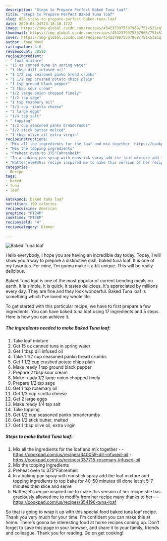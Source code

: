 ```yaml
---
description: "Steps to Prepare Perfect Baked Tuna loaf"
title: "Steps to Prepare Perfect Baked Tuna loaf"
slug: 858-steps-to-prepare-perfect-baked-tuna-loaf
date: 2020-08-24T23:18:10.172Z
image: https://img-global.cpcdn.com/recipes/4542379975507968/751x532cq70/baked-tuna-loaf-recipe-main-photo.jpg
thumbnail: https://img-global.cpcdn.com/recipes/4542379975507968/751x532cq70/baked-tuna-loaf-recipe-main-photo.jpg
cover: https://img-global.cpcdn.com/recipes/4542379975507968/751x532cq70/baked-tuna-loaf-recipe-main-photo.jpg
author: Anne Wood
ratingvalue: 4.6
reviewcount: 38510
recipeingredient:
- " loaf mixture"
- "15 oz canned tuna in spring water"
- "1 tbsp dill infused oil"
- "1 1/2 cup seasoned panko bread crumbs"
- "1 1/2 cup crushed potato chips plain"
- "1 tsp ground black pepper"
- "2 tbsp sour cream"
- "1/2 large onion chopped finely"
- "1/2 tsp sage"
- "1 tsp rosemary oil"
- "1/3 cup ricotta cheese"
- "2 large eggs"
- "1/4 tsp salt"
- " topping"
- "1/2 cup seasoned panko breadcrumbs"
- "1/2 stick butter melted"
- "1 tbsp olive oil extra virgin"
recipeinstructions:
- "Mix all the ingredients for the loaf and mix together  https://cookpad.com/us/recipes/340059-dill-infused-oil https://cookpad.com/us/recipes/337715-rosemary-infused-oil"
- "Mix the topping ingredients"
- "Preheat oven to 375°Fahrenheit"
- "In a baking pan spray with nonstick spray add the loaf mixture add topping ingredients to top bake for 40-50 minutes till done let sit 5-7 minutes then slice and serve"
- "Nattesjel&#39;s recipe inspired me to make this version of her recipe she has graciously allowed me to modify from her recipe many thanks to her  https://cookpad.com/us/recipes/354196-tuna-loaf"
categories:
- Recipe
tags:
- baked
- tuna
- loaf

katakunci: baked tuna loaf 
nutrition: 199 calories
recipecuisine: American
preptime: "PT24M"
cooktime: "PT56M"
recipeyield: "4"
recipecategory: Dinner

---
```



![Baked Tuna loaf](https://img-global.cpcdn.com/recipes/4542379975507968/751x532cq70/baked-tuna-loaf-recipe-main-photo.jpg)

Hello everybody, I hope you are having an incredible day today. Today, I will show you a way to prepare a distinctive dish, baked tuna loaf. It is one of my favorites. For mine, I'm gonna make it a bit unique. This will be really delicious.



Baked Tuna loaf is one of the most popular of current trending meals on earth. It is simple, it is quick, it tastes delicious. It's appreciated by millions every day. They are fine and they look wonderful. Baked Tuna loaf is something which I've loved my whole life.


To get started with this particular recipe, we have to first prepare a few ingredients. You can have baked tuna loaf using 17 ingredients and 5 steps. Here is how you can achieve it.

<!--inarticleads1-->

##### The ingredients needed to make Baked Tuna loaf:

1. Take  loaf mixture
1. Get 15 oz canned tuna in spring water
1. Get 1 tbsp dill infused oil
1. Take 1 1/2 cup seasoned panko bread crumbs
1. Get 1 1/2 cup crushed potato chips plain
1. Make ready 1 tsp ground black pepper
1. Prepare 2 tbsp sour cream
1. Make ready 1/2 large onion chopped finely
1. Prepare 1/2 tsp sage
1. Get 1 tsp rosemary oil
1. Get 1/3 cup ricotta cheese
1. Get 2 large eggs
1. Make ready 1/4 tsp salt
1. Take  topping
1. Get 1/2 cup seasoned panko breadcrumbs
1. Get 1/2 stick butter, melted
1. Get 1 tbsp olive oil, extra virgin




<!--inarticleads2-->

##### Steps to make Baked Tuna loaf:

1. Mix all the ingredients for the loaf and mix together -  - https://cookpad.com/us/recipes/340059-dill-infused-oil - https://cookpad.com/us/recipes/337715-rosemary-infused-oil
1. Mix the topping ingredients
1. Preheat oven to 375°Fahrenheit
1. In a baking pan spray with nonstick spray add the loaf mixture add topping ingredients to top bake for 40-50 minutes till done let sit 5-7 minutes then slice and serve
1. Nattesjel&#39;s recipe inspired me to make this version of her recipe she has graciously allowed me to modify from her recipe many thanks to her -  - https://cookpad.com/us/recipes/354196-tuna-loaf




So that is going to wrap it up with this special food baked tuna loaf recipe. Thank you very much for your time. I'm confident you can make this at home. There's gonna be interesting food at home recipes coming up. Don't forget to save this page in your browser, and share it to your family, friends and colleague. Thank you for reading. Go on get cooking!
